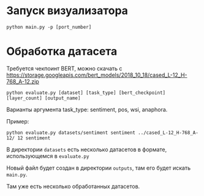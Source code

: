 # Запуск визуализатора
```
python main.py -p [port_number]
```

# Обработка датасета
Требуется чекпоинт BERT, можно скачать с https://storage.googleapis.com/bert_models/2018_10_18/cased_L-12_H-768_A-12.zip
```
python evaluate.py [dataset] [task_type] [bert_checkpoint] [layer_count] [output_name]
```
Варианты аргумента task_type: sentiment, pos, wsi, anaphora.

Пример:
```
python evaluate.py datasets/sentiment sentiment ../cased_L-12_H-768_A-12/ 12 sentiment
```
В директории `datasets` есть несколько датасетов в формате, использующемся в `evaluate.py` 

Новый файл будет создан в директории `outputs`, там его будет искать `main.py`. 

Там уже есть несколько обработанных датасетов.